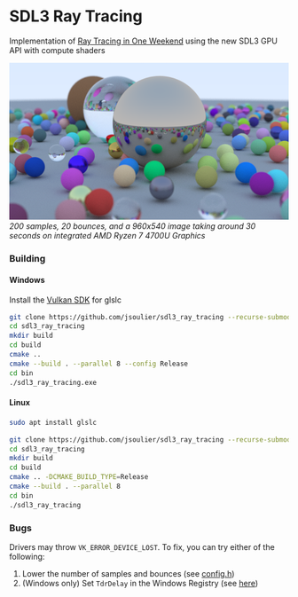 # SDL3 Ray Tracing

Implementation of [Ray Tracing in One Weekend](https://raytracing.github.io/) using the new SDL3 GPU API with compute shaders

![](image.bmp)
*200 samples, 20 bounces, and a 960x540 image taking around 30 seconds on integrated AMD Ryzen 7 4700U Graphics*

### Building

#### Windows

Install the [Vulkan SDK](https://www.lunarg.com/vulkan-sdk/) for glslc

```bash
git clone https://github.com/jsoulier/sdl3_ray_tracing --recurse-submodules
cd sdl3_ray_tracing
mkdir build
cd build
cmake ..
cmake --build . --parallel 8 --config Release
cd bin
./sdl3_ray_tracing.exe
```

#### Linux

```bash
sudo apt install glslc
```

```bash
git clone https://github.com/jsoulier/sdl3_ray_tracing --recurse-submodules
cd sdl3_ray_tracing
mkdir build
cd build
cmake .. -DCMAKE_BUILD_TYPE=Release
cmake --build . --parallel 8
cd bin
./sdl3_ray_tracing
```

### Bugs

Drivers may throw `VK_ERROR_DEVICE_LOST`.
To fix, you can try either of the following:
1. Lower the number of samples and bounces (see [config.h](src/config.h))
2. (Windows only) Set `TdrDelay` in the Windows Registry (see [here](https://learn.microsoft.com/en-us/windows-hardware/drivers/display/tdr-registry-keys))